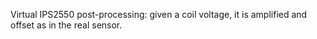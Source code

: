 Virtual IPS2550 post-processing: given a coil voltage, it is amplified and offset as in the real sensor.